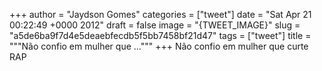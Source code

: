 
+++
author = "Jaydson Gomes"
categories = ["tweet"]
date = "Sat Apr 21 00:22:49 +0000 2012"
draft = false
image = "{TWEET_IMAGE}"
slug = "a5de6ba9f7d4e5deaebfecdb5f5bb7458bf21d47"
tags = ["tweet"]
title = """Não confio em mulher que ..."""
+++
Não confio em mulher que curte RAP
